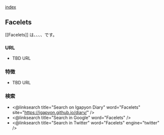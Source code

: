 [index](https://igapyon.github.io/diary/keyword/index.html)

## Facelets

[[Facelets]] は、、、、です。

### URL

* TBD URL

### 特徴

* TBD URL

### 検索

* <@linksearch title="Search on Igapyon Diary" word="Facelets" site="https://igapyon.github.io/diary/" />
* <@linksearch title="Search in Google" word="Facelets" />
* <@linksearch title="Search in Twitter" word="Facelets" engine="twitter" />

